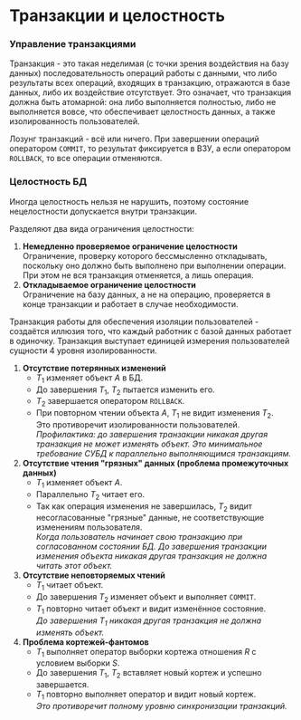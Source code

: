 # Транзакции и целостность

### Управление транзакциями

Транзакция - это такая неделимая (с точки зрения воздействия на базу данных) последовательность операций работы с данными, что либо результаты всех операций, входящих в транзакцию, отражаются в базе данных, либо их воздействие отсутствует. Это означает, что транзакция должна быть атомарной: она либо выполняется полностью, либо не выполняется вовсе, что обеспечивает целостность данных, а также изолированность пользователей.

Лозунг транзакций - всё или ничего. При завершении операций оператором `COMMIT`, то результат фиксируется в ВЗУ, а если оператором `ROLLBACK`, то все операции отменяются.

### Целостность БД

Иногда целостность нельзя не нарушить, поэтому состояние нецелостности допускается внутри транзакции.

Разделяют два вида ограничения целостности:
1. **Немедленно проверяемое ограничение целостности**  
    Ограничение, проверку которого бессмысленно откладывать, поскольку оно должно быть выполнено при выполнении операции. При этом не вся транзакция отменяется, а лишь операция.
2. **Откладываемое ограничение целостности**  
    Ограничение на базу данных, а не на операцию, проверяется в конце транзакции и работает в случае необходимости.


Транзакция работы для обеспечения изоляции пользователей - создаётся иллюзия того, что каждый работник с базой данных работает в одиночку. Транзакция выступает единицей измерения пользователей сущности 4 уровня изолированности.

1. **Отсутствие потерянных изменений**  
   - $T_1$ изменяет объект $A$ в БД.
   - До завершения $T_1$, $T_2$ пытается изменить его.
   - $T_2$ завершается оператором `ROLLBACK`.
   - При повторном чтении объекта $A$, $T_1$ не видит изменения $T_2$.  
   Это противоречит изолированности пользователей.   
   *Профилактика: до завершения транзакции никакая другая транзакция не может изменять объект. Это минимальное требование СУБД к параллельно выполняющимся транзакциям.*
2. **Отсутствие чтения "грязных" данных (проблема промежуточных данных)**  
	- $T_1$ изменяет объект $A$.
	- Параллельно $T_2$ читает его.
	- Так как операция изменения не завершилась, $T_2$ видит несогласованные "грязные" данные, не соответствующие изменениям пользователя.  
	*Когда пользователь начинает свою транзакцию при согласованном состоянии БД. До завершения транзакции изменения объекта никакая другая транзакция не должна читать этот объект.*
3. **Отсутствие неповторяемых чтений**  
	- $T_1$ читает объект.  
	- До завершения $T_2$ изменяет объект и выполняет `COMMIT`.  
	- $T_1$ повторно читает объект и видит изменённое состояние.  
	*До завершения $T_1$ никакая другая транзакция не должна изменять объект.*
4. **Проблема кортежей-фантомов**  
	- $T_1$ выполняет оператор выборки кортежа отношения $R$ с условием выборки $S$.  
	- До завершения $T_1$, $T_2$ вставляет новый кортеж и успешно завершается.  
	- $T_1$ повторно выполняет оператор и видит новый кортеж.  
	  *Это противоречит полному уровню синхронизации транзакций.*
